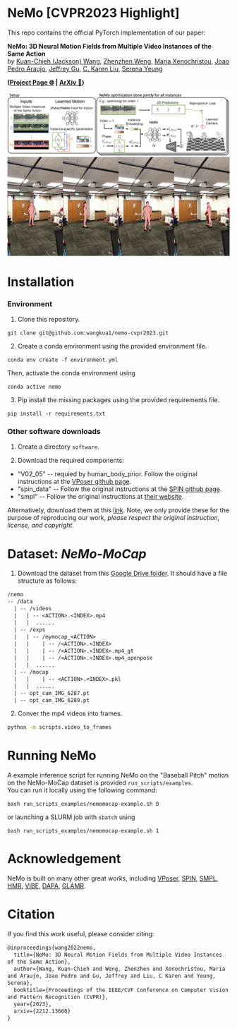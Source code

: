 # NeMo [CVPR2023 Highlight]

This repo contains the official PyTorch implementation of our paper:
  
**NeMo: 3D Neural Motion Fields from Multiple Video Instances of the Same Action**  
*by* [Kuan-Chieh (Jackson) Wang](https://wangkua1.github.io/), [Zhenzhen Weng](https://zzweng.github.io/), [Maria Xenochristou](https://mariaxen.github.io/), [Joao Pedro Araujo](https://scholar.google.com/citations?user=fs8k5acAAAAJ&hl=en), [Jeffrey Gu](https://its-gucci.github.io/), [C. Karen Liu](https://tml.stanford.edu/), [Serena Yeung](https://ai.stanford.edu/~syyeung/)

**([Project Page 🌐](https://sites.google.com/view/nemo-neural-motion-field) | [ArXiv 📄](https://arxiv.org/abs/2212.13660))**

![NeMo System Figure](asset/nemo-sys-fig.jpeg)
![NeMo Demo](asset/baseball%20pitch%20(test%201).gif)

# Installation
### Environment 
1. Clone this repository.
```
git clone git@github.com:wangkua1/nemo-cvpr2023.git
```

2. Create a conda environment using the provided environment file.
```
conda env create -f environment.yml
```
Then, activate the conda environment using 
```
conda active nemo
```

3. Pip install the missing packages using the provided requirements file.
```
pip install -r requirements.txt
```


### Other software downloads
1. Create a directory `software`.

2. Download the required components:
* "V02_05" -- requied by human_body_prior.  Follow the original instructions at the [VPoser github page](https://github.com/nghorbani/human_body_prior).
* "spin_data" -- Follow the original instructions at the [SPIN github page](https://github.com/nkolot/SPIN).
* "smpl" -- Follow the original instructions at [their website](https://smpl.is.tue.mpg.de/).

Alternatively, download them at this [link](https://drive.google.com/drive/folders/1mEqMgHRndJK_4skVP-3v4mxUIS0FapQk?usp=share_link). 
Note, we only provide these for the purpose of reproducing our work, *please respect the original instruction, license, and copyright*.


# Dataset: *NeMo-MoCap*
1. Download the dataset from this [Google Drive folder](https://drive.google.com/drive/folders/141-mBNwaSxYa4TB7HR4emDbMJ3ykc964?usp=share_link).
It should have a file structure as follows:
```
/nemo
-- /data
  | -- /videos
  |   | -- <ACTION>.<INDEX>.mp4
  |   |  ......
  | -- /exps
  |   | -- /mymocap_<ACTION>
  |   |    | -- /<ACTION>.<INDEX>
  |   |    | -- /<ACTION>.<INDEX>.mp4_gt
  |   |    | -- /<ACTION>.<INDEX>.mp4_openpose
  |   |  ......
  | -- /mocap
  |   |    | -- <ACTION>.<INDEX>.pkl
  |   |  ......
  | -- opt_cam_IMG_6287.pt
  | -- opt_cam_IMG_6289.pt

```

2. Conver the mp4 videos into frames.
```bash
python -m scripts.video_to_frames
```


# Running NeMo

A example inference script for running NeMo on the "Baseball Pitch" motion on the NeMo-MoCap dataset is provided `run_scripts/examples`.  
You can run it locally using the following command:
```
bash run_scripts_examples/nemomocap-example.sh 0
```
or launching a SLURM job with `sbatch` using
```
bash run_scripts_examples/nemomocap-example.sh 1
```


# Acknowledgement
NeMo is built on many other great works, including
[VPoser](https://github.com/nghorbani/human_body_prior),
[SPIN](https://github.com/nkolot/SPIN),
[SMPL](https://smpl.is.tue.mpg.de/),
[HMR](https://github.com/akanazawa/hmr),
[VIBE](https://github.com/mkocabas/VIBE),
[DAPA](https://github.com/zzweng/dapa_release),
[GLAMR](https://github.com/NVlabs/GLAMR).

# Citation
If you find this work useful, please consider citing:
```
@inproceedings{wang2022nemo,
  title={NeMo: 3D Neural Motion Fields from Multiple Video Instances of the Same Action},
  author={Wang, Kuan-Chieh and Weng, Zhenzhen and Xenochristou, Maria and Araujo, Joao Pedro and Gu, Jeffrey and Liu, C Karen and Yeung, Serena},
  booktitle={Proceedings of the IEEE/CVF Conference on Computer Vision and Pattern Recognition (CVPR)},
  year={2023},
  arxiv={2212.13660}
}
```
